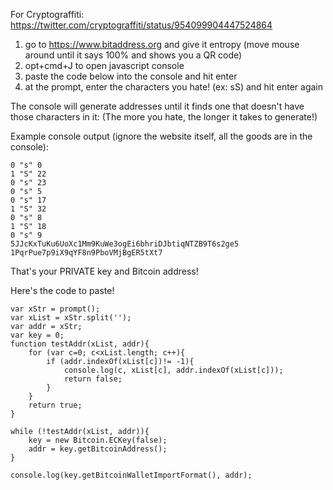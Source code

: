 For Cryptograffiti: https://twitter.com/cryptograffiti/status/954099904447524864

1. go to https://www.bitaddress.org and give it entropy (move mouse around until it says 100% and shows you a QR code)
2. opt+cmd+J to open javascript console
3. paste the code below into the console and hit enter
4. at the prompt, enter the characters you hate! (ex: sS) and hit enter again

The console will generate addresses until it finds one that doesn't have those characters in it:
(The more you hate, the longer it takes to generate!)

Example console output (ignore the website itself, all the goods are in the console):
~~~~
0 "s" 0
1 "S" 22
0 "s" 23
0 "s" 5
0 "s" 17
1 "S" 32
0 "s" 8
1 "S" 18
0 "s" 9
5JJcKxTuKu6UoXc1Mm9KuWe3ogEi6bhriDJbtiqNTZB9T6s2ge5 1PqrPue7p9iX9qYF8n9PboVMjBgER5tXt7
~~~~
That's your PRIVATE key and Bitcoin address!

Here's the code to paste!
~~~~
var xStr = prompt();
var xList = xStr.split('');
var addr = xStr;
var key = 0;
function testAddr(xList, addr){
	for (var c=0; c<xList.length; c++){
		if (addr.indexOf(xList[c])!= -1){
			console.log(c, xList[c], addr.indexOf(xList[c]));
			return false;
		}
	}
	return true;
}

while (!testAddr(xList, addr)){
	key = new Bitcoin.ECKey(false);
	addr = key.getBitcoinAddress();
}

console.log(key.getBitcoinWalletImportFormat(), addr);
~~~~
